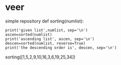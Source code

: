 # veer
simple repository
def sorting(numlist):
    
    print('given list',numlist, sep='\n')
    ascen=sorted(numlist)
    print('ascending list', ascen, sep='\n')
    descen=sorted(numlist, reverse=True)
    print('the descending order is', descen, sep='\n')
    
    
sorting([1,5,2,9,10,16,3,6,19,25,34])    
